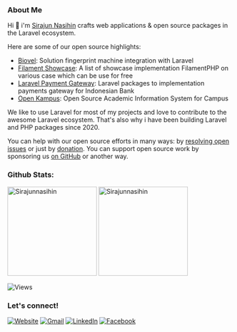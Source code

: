 ### About Me
Hi 👋 i'm [Sirajun Nasihin](https://aifa-kreatif.biz.id) crafts web applications & open source packages in the Laravel ecosystem. 

Here are some of our open source highlights:

- [Biovel](https://github.com/Sirajunnasihin/biovel): Solution fingerprint machine integration with Laravel
- [Filament Showcase](https://github.com/Sirajunnasihin/filamentphp-showcase): A list of showcase implementation FilamentPHP on various case which can be use for free
- [Laravel Payment Gateway](https://github.com/Sirajunnasihin/laravel-payment-gateway): Laravel packages to implementation payments gateway for Indonesian Bank
- [Open Kampus](https://github.com/Open-Kampus/open-kampus): Open Source Academic Information System for Campus

We like to use Laravel for most of my projects and love to contribute to the awesome Laravel ecosystem. That's also why i have been building Laravel and PHP packages since 2020.

You can help with our open source efforts in many ways: by [resolving open issues](https://github.com/issues?q=is%3Aopen+is%3Aissue+user%3Asirajunnasihin+is%3Apublic) or just by [donation](donation).
You can support open source work by sponsoring us [on GitHub](https://github.com/sponsors/sirajunnasihin) or another way.

### Github Stats:
<p>
    <img src="https://github-readme-stats.vercel.app/api?username=Sirajunnasihin&show_icons=true&include_all_commits=true&count_private=true" alt="Sirajunnasihin" height="200" />
    <img src="https://github-readme-stats.vercel.app/api/top-langs/?username=Sirajunnasihin&layout=compact&langs_count=10" alt="Sirajunnasihin" height="200" />
</p>

![Views](https://komarev.com/ghpvc/?username=Sirajunnasihin)

### Let's connect!

[![Website](https://img.shields.io/badge/website-text%20blue?style=for-the-badge&logo=web&logoColor=white)](https://aifa-kreatif.biz.id)
[![Gmail](https://img.shields.io/badge/Gmail-EA4335?style=for-the-badge&logo=gmail&logoColor=white)](mailto:therasoftware010@gmail.com?subject=github_message)
[![LinkedIn](https://img.shields.io/badge/LinkedIn-0A66C2?style=for-the-badge&logo=linkedin&logoColor=white)](https://www.linkedin.com/in/sirajun-nasihin)
[![Facebook](https://img.shields.io/badge/Facebook-1877F2?style=for-the-badge&logo=facebook&logoColor=white)](https://web.facebook.com/sirajunnasihin.kom)
